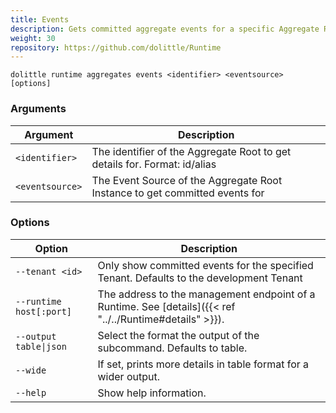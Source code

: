 ```yaml
---
title: Events
description: Gets committed aggregate events for a specific Aggregate Root Instance that is currently registered by Clients to the Runtime
weight: 30
repository: https://github.com/dolittle/Runtime
---
```


```shell
dolittle runtime aggregates events <identifier> <eventsource> [options]
```

### Arguments

| Argument | Description                                             |
|----------|---------------------------------------------------------|
| `<identifier>`   | The identifier of the Aggregate Root to get details for. Format: id/alias |
| `<eventsource>`   | The Event Source of the Aggregate Root Instance to get committed events for |

### Options

| Option                  | Description                                                                                              |
|-------------------------|----------------------------------------------------------------------------------------------------------|
| `--tenant <id>`         | Only show committed events for the specified Tenant. Defaults to the development Tenant                                            |
| `--runtime host[:port]` | The address to the management endpoint of a Runtime. See [details]({{< ref "../../Runtime#details" >}}). |
| `--output table\|json`  | Select the format the output of the subcommand. Defaults to table.                                       |
| `--wide`                | If set, prints more details in table format for a wider output.                                          |
| `--help`                | Show help information.                                                                                   |

